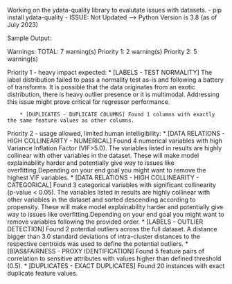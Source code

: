 Working on the ydata-quality library to evalutate issues with datasets.
    - pip install ydata-quality
        - ISSUE: Not Updated --> Python Version is 3.8 (as of July 2023)

Sample Output:

Warnings:
        TOTAL: 7 warning(s)
        Priority 1: 2 warning(s)
        Priority 2: 5 warning(s)

Priority 1 - heavy impact expected:
        * [LABELS - TEST NORMALITY] 
                    The label distribution failed to pass a normality test as-is and following a battery of transforms.
It is possible that the data originates from an exotic distribution, there is heavy outlier presence or it is multimodal. Addressing this issue might prove critical for regressor performance.

        * [DUPLICATES - DUPLICATE COLUMNS] Found 1 columns with exactly the same feature values as other columns.
Priority 2 - usage allowed, limited human intelligibility:
        * [DATA RELATIONS - HIGH COLLINEARITY - NUMERICAL] Found 4 numerical variables with high Variance Inflation Factor (VIF>5.0). The variables listed in results are highly collinear with other variables in the dataset. These will make model explainability harder and potentially give way to issues like overfitting.Depending on your end goal you might want to remove the highest VIF variables.
        * [DATA RELATIONS - HIGH COLLINEARITY - CATEGORICAL] Found 3 categorical variables with significant collinearity (p-value < 0.05). The variables listed in results are highly collinear with other variables in the dataset and sorted descending according to propensity. These will make model explainability harder and potentially give way to issues like overfitting.Depending on your end goal you might want to remove variables following the provided order.
        * [LABELS - OUTLIER DETECTION] 
                    Found 2 potential outliers across the full dataset.                     A distance bigger than 3.0 standard deviations of intra-cluster distances                     to the respective centroids was used to define the potential outliers.
        * [BIAS&FAIRNESS - PROXY IDENTIFICATION] Found 5 feature pairs of correlation to sensitive attributes with values higher than defined threshold (0.5).
        * [DUPLICATES - EXACT DUPLICATES] Found 20 instances with exact duplicate feature values.